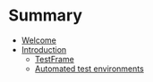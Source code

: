 # Summary

* [Welcome](README.md)
* [Introduction](introduction/README.md)
   * [TestFrame](introduction/testframe.md)
   * [Automated test environments](introduction/automated_test_environments.md)
